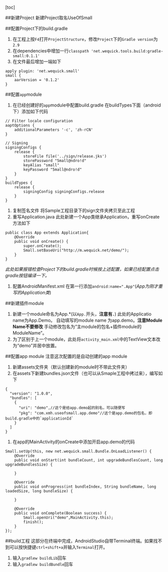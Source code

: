 [toc]

##新建Project
新建Project取名UseOfSmall

##配置Project下的build.gradle
1. 在工程上按`F4`打开`ProjectStructure`，修改`Project`下的`Gradle version`为`2.9`
1. 在dependencies中增加一行`classpath 'net.wequick.tools.build:gradle-small:0.1.1'`
1. 在文件最后增加一端如下
 ```
 apply plugin: 'net.wequick.small'
 small {
     aarVersion = '0.1.2'
 }
 ```

##配置`app`module
1. 在已经创建好的`app`module中配置build.gradle
 在buildTypes下面（android下）添加如下代码
 ```
 // Filter locale configuration
 aaptOptions {
     additionalParameters '-c', 'zh-rCN'
 }

 // Signing
 signingConfigs {
     release {
         storeFile file('../sign/release.jks')
         storePassword "5mall@ndro!d"
         keyAlias "small"
         keyPassword "5mall@ndro!d"
     }
 }
 buildTypes {
     release {
         signingConfig signingConfigs.release
     }
 }
 ```
1. 复制签名文件
 将Sample工程目录下的sign文件夹拷贝至此工程
1. 重写Application.java
 此处新建一个App类继承Application，重写onCreate方法如下
 ```
 public class App extends Application{
     @Override
     public void onCreate() {
         super.onCreate();
         Small.setBaseUri("http://m.wequick.net/demo/");
     }
 }
 ```
 *此处如果报错检查Project下的build.gradle时候按上述配置，如果已经配置点击gradle按钮编译一下。*
1. 配置AndroidManifest.xml
 在<application>第一行添加`android:name=".App"`(*App为刚才重写的Application类*)

##新建插件module
1. 新建一个module命名为App.*(以`App.`开头，**注意有`.`**)
 此处的Applicatio name为App.Demo。
 自动填写的module name 为app.demo。**注意Module Name不要修改**
 手动修改包名为“主module的包名+插件module的ModuleName”。
1. 为了区别于上一个module，此处将`activity_main.xml`中的TextView文本改为“demo”并居中放置。

##配置app module
注意这次配置的是自动创建的app module
1. 新建assets文件夹（默认创建新的module时不带此文件夹）
1. 在assets下新建bundles.json文件（也可以从Smaple工程中拷过来），编写如下
 ```
 {
   "version": "1.0.0",
   "bundles": [
     {
       "uri": "demo",//这个是给app.demo起的别名，可以随便写
       "pkg": "com.xmh.useofsmall.app.demo"//这个是app.demo的包名，即build.gradle中的`applicationId`
     }
   ]
 }
 ```
1. 在app的MainActivity的onCreate中添加开启app.demo的代码
 ```
 Small.setUp(this, new net.wequick.small.Bundle.OnLoadListener() {
     @Override
     public void onStart(int bundleCount, int upgradeBundlesCount, long upgradeBundlesSize) {
 
     }
 
     @Override
     public void onProgress(int bundleIndex, String bundleName, long loadedSize, long bundleSize) {
 
     }
 
     @Override
     public void onComplete(Boolean success) {
         Small.openUri("demo",MainActivity.this);
         finish();
     }
 });
 ```


##build工程
这部分在终端中完成，AndroidStudio自带Terminal终端。如果找不到可以按快捷键`ctrl+shift+a`并输入`Terminal`打开。
1. 输入`gradlew buildLib`回车
1. 输入`gradlew buildBundle`回车

